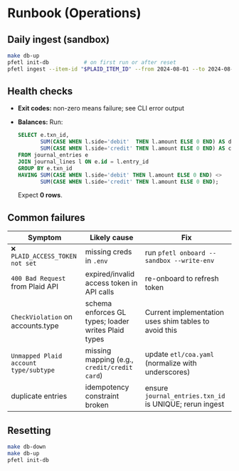 # Runbook (Operations)

## Daily ingest (sandbox)
```bash
make db-up
pfetl init-db           # on first run or after reset
pfetl ingest --item-id "$PLAID_ITEM_ID" --from 2024-08-01 --to 2024-08-31
```

## Health checks

* **Exit codes:** non-zero means failure; see CLI error output
* **Balances:** Run:

  ```sql
  SELECT e.txn_id,
         SUM(CASE WHEN l.side='debit'  THEN l.amount ELSE 0 END) AS debits,
         SUM(CASE WHEN l.side='credit' THEN l.amount ELSE 0 END) AS credits
  FROM journal_entries e
  JOIN journal_lines l ON e.id = l.entry_id
  GROUP BY e.txn_id
  HAVING SUM(CASE WHEN l.side='debit' THEN l.amount ELSE 0 END) <>
         SUM(CASE WHEN l.side='credit' THEN l.amount ELSE 0 END);
  ```

  Expect **0 rows**.

## Common failures

| Symptom                               | Likely cause                                        | Fix                                                     |
| ------------------------------------- | --------------------------------------------------- | ------------------------------------------------------- |
| `❌ PLAID_ACCESS_TOKEN not set`        | missing creds in `.env`                             | run `pfetl onboard --sandbox --write-env`               |
| `400 Bad Request` from Plaid API      | expired/invalid access token in API calls          | re-onboard to refresh token                             |
| `CheckViolation` on accounts.type     | schema enforces GL types; loader writes Plaid types | Current implementation uses shim tables to avoid this   |
| `Unmapped Plaid account type/subtype` | missing mapping (e.g., `credit/credit card`)        | update `etl/coa.yaml` (normalize with underscores)      |
| duplicate entries                     | idempotency constraint broken                       | ensure `journal_entries.txn_id` is UNIQUE; rerun ingest |

## Resetting

```bash
make db-down
make db-up
pfetl init-db
```